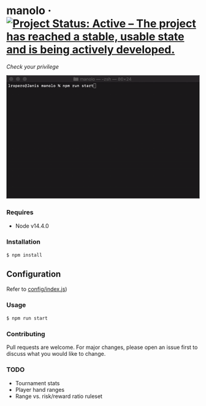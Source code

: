# manolo &middot; [![Project Status: Active – The project has reached a stable, usable state and is being actively developed.](https://www.repostatus.org/badges/latest/active.svg)](https://www.repostatus.org/#active)

_Check your privilege_

<img src="manolo.gif?raw=true" width="600">

### Requires

- Node v14.4.0

### Installation

```sh
$ npm install
```

## Configuration

Refer to [config/index.js](https://github.com/lropero/manolo/blob/master/config/index.js))

### Usage

```sh
$ npm run start
```

### Contributing

Pull requests are welcome. For major changes, please open an issue first to discuss what you would like to change.

### TODO

- Tournament stats
- Player hand ranges
- Range vs. risk/reward ratio ruleset
